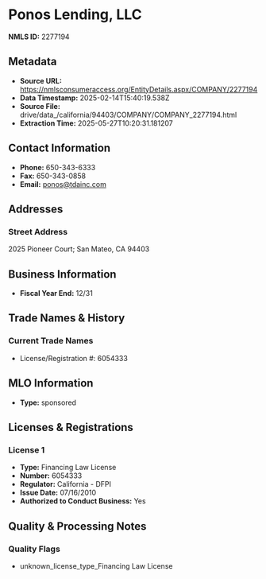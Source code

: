 # Ponos Lending, LLC

**NMLS ID:** 2277194

## Metadata
- **Source URL:** https://nmlsconsumeraccess.org/EntityDetails.aspx/COMPANY/2277194
- **Data Timestamp:** 2025-02-14T15:40:19.538Z
- **Source File:** drive/data_/california/94403/COMPANY/COMPANY_2277194.html
- **Extraction Time:** 2025-05-27T10:20:31.181207

## Contact Information
- **Phone:** 650-343-6333
- **Fax:** 650-343-0858
- **Email:** ponos@tdainc.com

## Addresses
### Street Address
2025 Pioneer Court; San Mateo, CA 94403

## Business Information
- **Fiscal Year End:** 12/31

## Trade Names & History
### Current Trade Names
- License/Registration #: 6054333

## MLO Information
- **Type:** sponsored

## Licenses & Registrations

### License 1
- **Type:** Financing Law License
- **Number:** 6054333
- **Regulator:** California - DFPI
- **Issue Date:** 07/16/2010
- **Authorized to Conduct Business:** Yes

## Quality & Processing Notes
### Quality Flags
- unknown_license_type_Financing Law License

